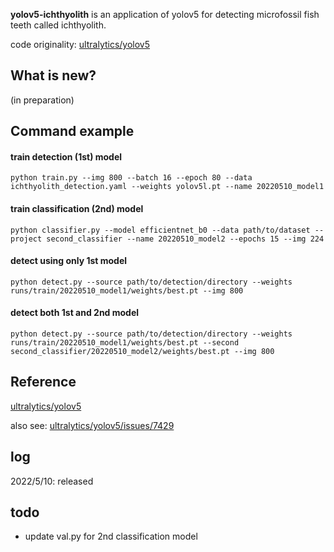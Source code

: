 **yolov5-ichthyolith** is an application of yolov5 for detecting microfossil fish teeth called ichthyolith.

code originality: [ultralytics/yolov5](https://github.com/ultralytics/yolov5)

## What is new?
(in preparation)

## Command example
#### train detection (1st) model
`python train.py --img 800 --batch 16 --epoch 80 --data ichthyolith_detection.yaml --weights yolov5l.pt --name 20220510_model1`

#### train classification (2nd) model
`python classifier.py --model efficientnet_b0 --data path/to/dataset --project second_classifier --name 20220510_model2 --epochs 15 --img 224`

#### detect using only 1st model
`python detect.py --source path/to/detection/directory --weights runs/train/20220510_model1/weights/best.pt --img 800`

#### detect both 1st and 2nd model
`python detect.py --source path/to/detection/directory --weights runs/train/20220510_model1/weights/best.pt --second second_classifier/20220510_model2/weights/best.pt --img 800`

## Reference
[ultralytics/yolov5](https://github.com/ultralytics/yolov5)

also see: [ultralytics/yolov5/issues/7429](https://github.com/ultralytics/yolov5/issues/7429)

## log
2022/5/10: released

## todo
- update val.py for 2nd classification model
